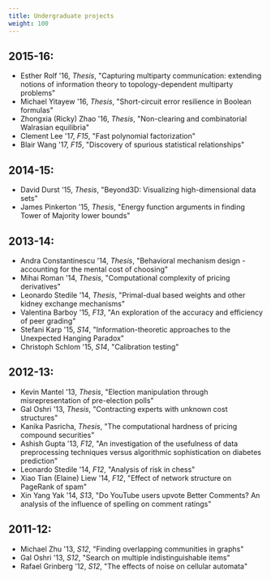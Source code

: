 ```yaml
---
title: Undergraduate projects
weight: 100
---
```


## 2015-16:

* Esther Rolf '16, _Thesis_, "Capturing multiparty communication: extending notions of information theory to topology-dependent multiparty problems"
* Michael Yitayew '16, _Thesis_, "Short-circuit error resilience in Boolean formulas"
* Zhongxia (Ricky) Zhao '16, _Thesis_, "Non-clearing and combinatorial Walrasian equilibria"
* Clement Lee '17, _F15_, "Fast polynomial factorization"
* Blair Wang '17, _F15_, "Discovery of spurious statistical relationships"

## 2014-15:

* David Durst '15, _Thesis_, "Beyond3D: Visualizing high-dimensional data sets"
* James Pinkerton '15, _Thesis_, "Energy function arguments in finding Tower of Majority lower bounds"

## 2013-14:

* Andra Constantinescu '14, _Thesis_, "Behavioral mechanism design - accounting for the mental cost of choosing"
* Mihai Roman '14, _Thesis_, "Computational complexity of pricing derivatives"
* Leonardo Stedile '14, _Thesis_, "Primal-dual based weights and other kidney exchange mechanisms"
* Valentina Barboy '15, _F13_, "An exploration of the accuracy and efficiency of peer grading"
* Stefani Karp '15, _S14_, "Information-theoretic approaches to the Unexpected Hanging Paradox"
* Christoph Schlom '15, _S14_, "Calibration testing"

## 2012-13:

* Kevin Mantel '13, _Thesis_, "Election manipulation through misrepresentation of pre-election polls"
* Gal Oshri '13, _Thesis_, "Contracting experts with unknown cost structures"
* Kanika Pasricha, _Thesis_, "The computational hardness of pricing compound securities"
* Ashish Gupta '13, _F12_, "An investigation of the usefulness of data preprocessing techniques versus algorithmic sophistication on diabetes prediction"
* Leonardo Stedile '14, _F12_, "Analysis of risk in chess"
* Xiao Tian (Elaine) Liew '14, _F12_, "Effect of network structure on PageRank of spam"
* Xin Yang Yak '14, _S13_, "Do YouTube users upvote Better Comments? An analysis of the influence of spelling on comment ratings"

## 2011-12:

* Michael Zhu '13, _S12_, "Finding overlapping communities in graphs"
* Gal Oshri '13, _S12_, "Search on multiple indistinguishable items"
* Rafael Grinberg '12, _S12_, "The effects of noise on cellular automata"
